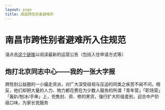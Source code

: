 ```yaml
---
layout: page
title: 南昌跨性别者避难所
---
```

# 南昌市跨性别者避难所入住规范
请点击[这个链接](https://trans-shelter.github.io/notice.html)以阅读最新的运营公告（包括入住申请方式等）

## 炮打北京同志中心——我的一张大字报
跨性别公益圈的一小撮走资派，对广大深受歧视与压迫的同类之疾苦不闻不问，相反，他们却把大量的人力、物力都花费在为少数人服务的所谓「青年营」「职场营」「轰趴/刨冰/手串」上，兜售封、资、修的黑货，强行扩大阶级差别，迎合中产阶级口味，为家长党服务
